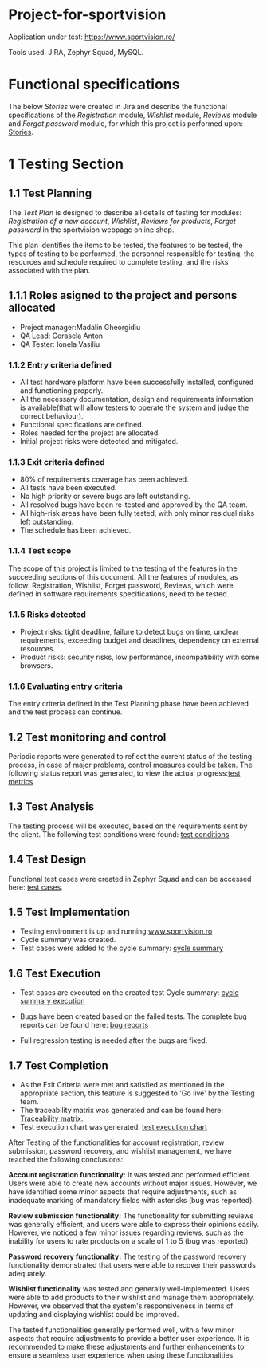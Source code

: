 # Project-for-sportvision
Application under test: https://www.sportvision.ro/

Tools used: JIRA, Zephyr Squad, MySQL.

# Functional specifications

The below *Stories* were created in Jira and describe the functional specifications of the *Registration* module, *Wishlist* module, *Reviews* module and *Forgot password* module, for which this project is performed upon: [Stories](https://github.com/VasiliuIonela/Project-for-sportvision/blob/main/Jira.pdf).

# 1 Testing Section
## 1.1 Test Planning
The *Test Plan* is designed to describe all details of testing for modules: *Registration of a new account*, *Wishlist*, *Reviews for products*, *Forget password* in the sportvision webpage online shop.

This plan identifies the items to be tested, the features to be tested, the types of testing to be performed, the personnel responsible for testing, the resources and schedule required to complete testing, and the risks associated with the plan.
## 1.1.1 Roles asigned to the project and persons allocated
* Project manager:Madalin Gheorgidiu
* QA Lead: Cerasela Anton
* QA Tester: Ionela Vasiliu
### 1.1.2 Entry criteria defined
* All test hardware platform have been successfully installed, configured and functioning properly.
* All the necessary documentation, design and requirements information is available(that will allow testers to operate the system and judge the correct behaviour).
* Functional specifications are defined.
* Roles needed for the project are allocated.
* Initial project risks were detected and mitigated.
### 1.1.3 Exit criteria defined
* 80% of requirements coverage has been achieved.
* All tests have been executed.
* No high priority or severe bugs are left outstanding.
* All resolved bugs have been re-tested and approved by the QA team.
* All high-risk areas have been fully tested, with only minor residual risks left outstanding.
* The schedule has been achieved.
### 1.1.4 Test scope
 The scope of this project is limited to the testing of the features in the succeeding sections of this document. All the features of modules, as follow: Registration, Wishlist, Forget password, Reviews, which were defined in software requirements specifications, need to be tested.
### 1.1.5 Risks detected
* Project risks: tight deadline, failure to detect bugs on time, unclear requirements, exceeding budget and deadlines, dependency on external resources.
* Product risks: security risks, low performance, incompatibility with some browsers.
### 1.1.6 Evaluating entry criteria
The entry criteria defined in the Test Planning phase have been achieved and the test process can continue.
## 1.2 Test monitoring and control
Periodic reports were generated to reflect the current status of the testing process, in case of major problems, control measures could be taken.
The following status report was generated, to view the actual progress:[test metrics](https://github.com/VasiliuIonela/Project-for-sportvision/blob/main/test%20metrics.jpeg)
## 1.3 Test Analysis
The testing process will be executed, based on the requirements sent by the client. 
The following test conditions were found: [test conditions](https://github.com/VasiliuIonela/Project-for-sportvision/blob/main/test%20cases%20sportvision.jpeg)

## 1.4 Test Design
Functional test cases were created in Zephyr Squad and  can be accessed here: [test cases](https://github.com/VasiliuIonela/Project-for-sportvision/blob/main/test.cases..pdf).

## 1.5 Test Implementation
* Testing environment is up and running:www.sportvision.ro
* Cycle summary was created.
* Test cases were added to the cycle summary:
[cycle summary](https://github.com/VasiliuIonela/Project-for-sportvision/blob/main/cycle.summary.jpeg)
## 1.6 Test Execution
* Test cases are executed on the created test Cycle summary:
[cycle summary execution](https://github.com/VasiliuIonela/Project-for-sportvision/blob/main/execution.list.jpeg)

* Bugs have been created based on the failed tests. The complete bug reports can be found here: [bug reports](https://github.com/VasiliuIonela/Project-for-sportvision/blob/main/bugs.pdf)
* Full regression testing is needed after the bugs are fixed.

## 1.7 Test Completion
* As the Exit Criteria were met and satisfied as mentioned in the appropriate section, this feature is suggested to 'Go live' by the Testing team.
* The traceability matrix was generated and can be found here: [Traceability matrix](https://github.com/VasiliuIonela/Project-for-sportvision/blob/main/Forward%20Traceability_15_5_2023%20(1).xlsx).
* Test execution chart was generated:
[test execution chart](https://github.com/VasiliuIonela/Project-for-sportvision/blob/main/execution.chart.jpeg)

After Testing of the functionalities for account registration, review submission, password recovery, and wishlist management, we have reached the following conclusions:

**Account registration functionality:** It was tested and performed efficient. Users were able to create new accounts without major issues. However, we have identified some minor aspects that require adjustments, such as inadequate marking of mandatory fields with asterisks (bug was reported).

**Review submission functionality:** The functionality for submitting reviews was generally efficient, and users were able to express their opinions easily. However, we noticed a few minor issues regarding reviews, such as the inability for users to rate products on a scale of 1 to 5 (bug was reported).

**Password recovery functionality:** The testing of the password recovery functionality demonstrated that users were able to recover their passwords adequately.

**Wishlist  functionality**  was tested and generally well-implemented. Users were able to add products to their wishlist and manage them appropriately. However, we observed that the system's responsiveness in terms of updating and displaying wishlist could be improved.

The tested functionalities generally performed well, with a few minor aspects that require adjustments to provide a better user experience. It is recommended to make these adjustments and further enhancements to ensure a seamless user experience when using these functionalities.

